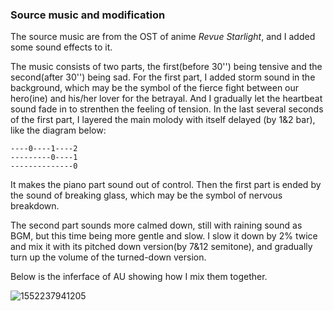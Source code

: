 ### Source music and modification

The source music are from the OST of anime *Revue Starlight*, and I added some sound effects to it.

The music consists of two parts, the first(before 30'') being tensive and the second(after 30'') being sad. For the first part, I added storm sound in the background, which may be the symbol of the fierce fight between our hero(ine) and his/her lover for the betrayal. And I gradually let the heartbeat sound fade in to strenthen the feeling of tension. In the last several seconds of the first part, I layered the main molody with itself delayed (by 1&2 bar), like the diagram below:

```
----0----1----2
---------0----1
--------------0
```

It makes the piano part sound out of control. Then the first part is ended by the sound of breaking glass, which may be the symbol of nervous breakdown.

The second part sounds more calmed down, still with raining sound as BGM, but this time being more gentle and slow. I slow it down by 2% twice and mix it with its pitched down version(by 7&12 semitone), and gradually turn up the volume of the turned-down version.

Below is the inferface of AU showing how I mix them together.

![1552237941205](C:\Users\AndrewHuang\AppData\Roaming\Typora\typora-user-images\1552237941205.png)
